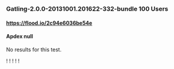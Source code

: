 
### Gatling-2.0.0-20131001.201622-332-bundle 100 Users
#### https://flood.io/2c94e6036be54e
#### Apdex null
No results for this test.

\![](./gc/2c94e6036be54e/tenured_size.jpg)
\![](./gc/2c94e6036be54e/collection_pause_time.jpg)
\![](./gc/2c94e6036be54e/cpu_real.jpg)
\![](./gc/2c94e6036be54e/promoted_size.jpg)
\![](./gc/2c94e6036be54e/young_size.jpg)

